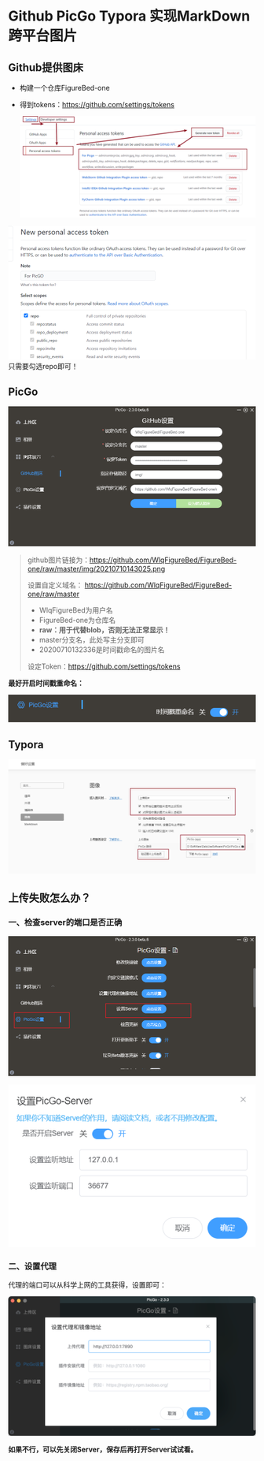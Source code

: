 # Github PicGo Typora 实现MarkDown跨平台图片
## Github提供图床
- 构建一个仓库FigureBed-one

- 得到tokens：https://github.com/settings/tokens

  ![image-20200710145021618](https://github.com/WlqFigureBed/FigureBed-one/raw/master/img/20200722121343.png)

![image-20200710150130436](https://github.com/WlqFigureBed/FigureBed-one/raw/master/img/20200722121356.png)
只需要勾选repo即可！

## PicGo

![image-20210710143018194](https://github.com/WlqFigureBed/FigureBed-one/raw/master/img/20210710143025.png)

>  github图片链接为：https://github.com/WlqFigureBed/FigureBed-one/raw/master/img/20210710143025.png
>
>  设置自定义域名：   https://github.com/WlqFigureBed/FigureBed-one/raw/master
>
>  - WlqFigureBed为用户名
>  - FigureBed-one为仓库名
>  - **raw：用于代替blob，否则无法正常显示！**
>  - master分支名，此处写主分支即可
>  - 20200710132336是时间戳命名的图片名
>
>  设定Token：https://github.com/settings/tokens

**最好开启时间戳重命名：**

![时间戳重命名](https://github.com/WlqFigureBed/FigureBed-one/raw/master/img/20200722121435.png)

## Typora

![typora](https://github.com/WlqFigureBed/FigureBed-one/raw/master/img/20200722121415.png)

## 上传失败怎么办？

### 一、检查server的端口是否正确

![设置server](https://github.com/WlqFigureBed/FigureBed-one/raw/master/img/20210710143428.png)

![设置server](https://github.com/WlqFigureBed/FigureBed-one/raw/master/img/20210710143426.png)

### 二、设置代理

代理的端口可以从科学上网的工具获得，设置即可：

![设置代理和镜像地址](https://github.com/WlqFigureBed/FigureBed-one/raw/master/img/202112021640030.png)

**如果不行，可以先关闭Server，保存后再打开Server试试看。**


